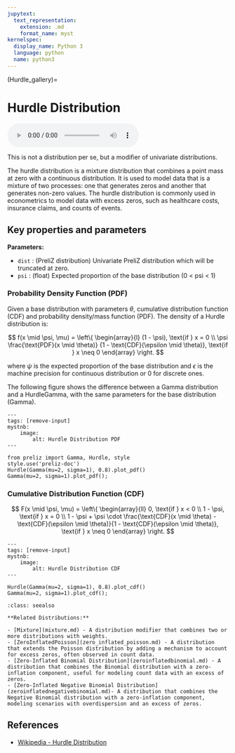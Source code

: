 ```yaml
---
jupytext:
  text_representation:
    extension: .md
    format_name: myst
kernelspec:
  display_name: Python 3
  language: python
  name: python3
---
```

(Hurdle_gallery)=
# Hurdle Distribution

<audio controls> <source src="../../_static/hurdle.mp3" type="audio/mpeg"> This browser cannot play the pronunciation audio file for this distribution. </audio>

This is not a distribution per se, but a modifier of univariate distributions.


The hurdle distribution is a mixture distribution that combines a point mass at zero with a continuous distribution. It is used to model data that is a mixture of two processes: one that generates zeros and another that generates non-zero values. The hurdle distribution is commonly used in econometrics to model data with excess zeros, such as healthcare costs, insurance claims, and counts of events.

## Key properties and parameters

**Parameters:**

- `dist` : (PreliZ distribution) Univariate PreliZ distribution which will be truncated at zero.
- `psi` : (float) Expected proportion of the base distribution (0 < psi < 1)

### Probability Density Function (PDF)

Given a base distribution with parameters $\theta$, cumulative distribution function (CDF) and probability density/mass function (PDF). The density of a Hurdle distribution is:

$$
f(x \mid \psi, \mu) =
    \left\{
        \begin{array}{l}
            (1 - \psi), \text{if } x = 0 \\
            \psi
            \frac{\text{PDF}(x \mid \theta)}
            {1 - \text{CDF}(\epsilon \mid \theta)}, \text{if } x \neq 0
        \end{array}
    \right.
$$

where $\psi$ is the expected proportion of the base distribution and $\epsilon$ is the machine precision for continuous distribution or 0 for discrete ones.

The following figure shows the difference between a Gamma distribution and a HurdleGamma, with the same parameters for the base distribution (Gamma).

```{code-cell}
---
tags: [remove-input]
mystnb:
    image:
        alt: Hurdle Distribution PDF
---

from preliz import Gamma, Hurdle, style
style.use('preliz-doc')
Hurdle(Gamma(mu=2, sigma=1), 0.8).plot_pdf()
Gamma(mu=2, sigma=1).plot_pdf();

```

### Cumulative Distribution Function (CDF)

$$
F(x \mid \psi, \mu) =
\left\{
    \begin{array}{ll}
        0, \text{if } x < 0 \\
        1 - \psi, \text{if } x = 0 \\
        1 - \psi + \psi \cdot \frac{\text{CDF}(x \mid \theta) - \text{CDF}(\epsilon \mid \theta)}{1 - \text{CDF}(\epsilon \mid \theta)}, \text{if } x \neq 0
    \end{array}
\right.
$$



```{code-cell}
---
tags: [remove-input]
mystnb:
    image:
        alt: Hurdle Distribution CDF
---

Hurdle(Gamma(mu=2, sigma=1), 0.8).plot_cdf()
Gamma(mu=2, sigma=1).plot_cdf();
```

```{seealso}
:class: seealso

**Related Distributions:**

- [Mixture](mixture.md) - A distribution modifier that combines two or more distributions with weights.
- [ZeroInflatedPoisson](zero_inflated_poisson.md) - A distribution that extends the Poisson distribution by adding a mechanism to account for excess zeros, often observed in count data.
- [Zero-Inflated Binomial Distribution](zeroinflatedbinomial.md) - A distribution that combines the Binomial distribution with a zero-inflation component, useful for modeling count data with an excess of zeros.
- [Zero-Inflated Negative Binomial Distribution](zeroinflatednegativebinomial.md)- A distribution that combines the Negative Binomial distribution with a zero-inflation component, modeling scenarios with overdispersion and an excess of zeros.
```

## References

- [Wikipedia - Hurdle Distribution](https://en.wikipedia.org/wiki/Hurdle_model)